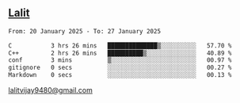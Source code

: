 ## [Lalit](https://lalit.sh)

<!--START_SECTION:waka-->

```txt
From: 20 January 2025 - To: 27 January 2025

C           3 hrs 26 mins   ██████████████▒░░░░░░░░░░   57.70 %
C++         2 hrs 26 mins   ██████████▒░░░░░░░░░░░░░░   40.89 %
conf        3 mins          ▒░░░░░░░░░░░░░░░░░░░░░░░░   00.97 %
gitignore   0 secs          ░░░░░░░░░░░░░░░░░░░░░░░░░   00.27 %
Markdown    0 secs          ░░░░░░░░░░░░░░░░░░░░░░░░░   00.13 %
```

<!--END_SECTION:waka-->

lalitvijay9480@gmail.com
